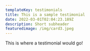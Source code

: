 ```yaml
---
templateKey: testimonials
title: This is a sample testimonial
date: 2022-03-01T02:04:23.189Z
description: Short subheader
featuredimage: /img/card3.jpeg
---
```

This is where a testimonial would go!